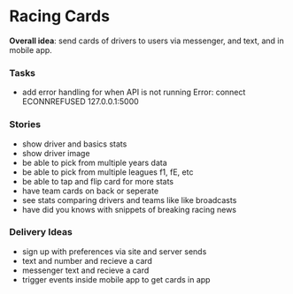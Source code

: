 # Racing Cards

**Overall idea**: send cards of drivers to users via messenger, and text, and in mobile app.

### Tasks

- add error handling for when API is not running Error: connect ECONNREFUSED 127.0.0.1:5000

### Stories

- show driver and basics stats
- show driver image
- be able to pick from multiple years data
- be able to pick from multiple leagues f1, fE, etc
- be able to tap and flip card for more stats
- have team cards on back or seperate
- see stats comparing drivers and teams like like broadcasts
- have did you knows with snippets of breaking racing news

### Delivery Ideas

- sign up with preferences via site and server sends
- text and number and recieve a card
- messenger text and recieve a card
- trigger events inside mobile app to get cards in app
